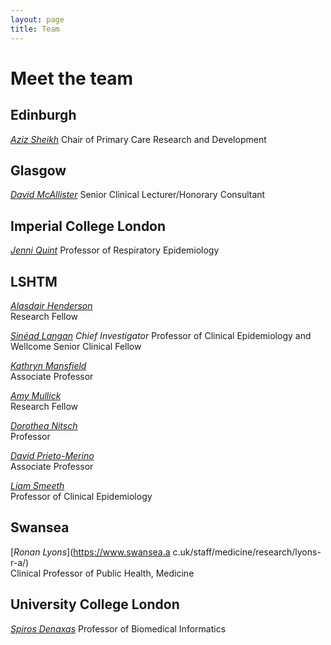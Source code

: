 ```yaml
---
layout: page
title: Team
---
```

# Meet the team

## Edinburgh
[*Aziz Sheikh*](https://www.ed.ac.uk/profile/aziz-sheikh)
Chair of Primary Care Research and Development

## Glasgow
[*David McAllister*](https://www.gla.ac.uk/researchinstitutes/healthwellbeing/staff/davidmcallister/)
Senior Clinical Lecturer/Honorary Consultant

## Imperial College London
[*Jenni Quint*](https://www.imperial.ac.uk/people/j.quint)
Professor of Respiratory Epidemiology

## LSHTM 
<!---
All this should be 
commented out
<img src="https://raw.githubusercontent.com/a-henderson91/lshtm-multimorbidity/main/img/ali.png" alt="Alasdair Henderson" height="200" />  
-->

[*Alasdair Henderson*](https://www.lshtm.ac.uk/aboutus/people/henderson.alasdair)  
Research Fellow

[*Sinéad Langan*](https://www.lshtm.ac.uk/aboutus/people/langan.sinead)
_Chief Investigator_
Professor of Clinical Epidemiology and Wellcome Senior Clinical Fellow

[*Kathryn Mansfield*](https://www.lshtm.ac.uk/aboutus/people/mansfield.kathryn)  
Associate Professor

[*Amy Mullick*](https://www.lshtm.ac.uk/aboutus/people/mulick.amy)  
Research Fellow

[*Dorothea Nitsch*](https://www.lshtm.ac.uk/aboutus/people/nitsch.dorothea)  
Professor

[*David Prieto-Merino*](https://www.lshtm.ac.uk/aboutus/people/prieto-merino.david)  
Associate Professor

[*Liam Smeeth*](https://www.lshtm.ac.uk/aboutus/people/smeeth.liam)  
Professor of Clinical Epidemiology

## Swansea
[*Ronan Lyons*](https://www.swansea.a c.uk/staff/medicine/research/lyons-r-a/)  
Clinical Professor of Public Health, Medicine

## University College London
[*Spiros Denaxas*](https://iris.ucl.ac.uk/iris/browse/profile?upi=SDENA57)
Professor of Biomedical Informatics

